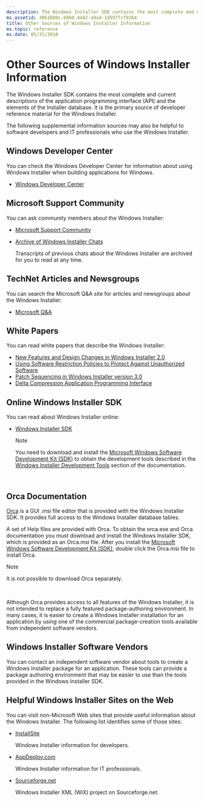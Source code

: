 ```yaml
---
description: The Windows Installer SDK contains the most complete and current descriptions of the application programming interface (API) and the elements of the Installer database. It is the primary source of developer reference material for the Windows Installer.
ms.assetid: 30b1600c-60b0-4442-a9a4-1d597fcf9264
title: Other Sources of Windows Installer Information
ms.topic: reference
ms.date: 05/31/2018
---
```


# Other Sources of Windows Installer Information

The Windows Installer SDK contains the most complete and current descriptions of the application programming interface (API) and the elements of the Installer database. It is the primary source of developer reference material for the Windows Installer.

The following supplemental information sources may also be helpful to software developers and IT professionals who use the Windows Installer.

## Windows Developer Center

You can check the Windows Developer Center for information about using Windows Installer when building applications for Windows.

-   [Windows Developer Center](https://developer.microsoft.com/windows/)

## Microsoft Support Community

You can ask community members about the Windows Installer:

-   [Microsoft Support Community](https://answers.microsoft.com/)

<!-- -->

-   [Archive of Windows Installer Chats](/previous-versions/msdn10/bb264384(v=msdn.10))

    Transcripts of previous chats about the Windows Installer are archived for you to read at any time.

## TechNet Articles and Newsgroups

You can search the Microsoft Q&A site for articles and newsgroups about the Windows Installer:

-  [Microsoft Q&A](/answers/questions/)

## White Papers

You can read white papers that describe the Windows Installer:

-   [New Features and Design Changes in Windows Installer 2.0](/previous-versions/windows/it-pro/windows-xp/bb457094(v=technet.10))
-   [Using Software Restriction Policies to Protect Against Unauthorized Software](/previous-versions/windows/it-pro/windows-xp/bb457006(v=technet.10))
-   [Patch Sequencing in Windows Installer version 3.0](https://archive.org/download/windows-installer-3.0/WindowsInstaller-KB884016-v2-x86.exe)
-   [Delta Compression Application Programming Interface](https://msdn.microsoft.com/library/ms811406.aspx)

## Online Windows Installer SDK

You can read about Windows Installer online:

-   [Windows Installer SDK](./windows-installer-portal.md)
    > [!Note]  
    > You need to download and install the [Microsoft Windows Software Development Kit (SDK)](https://developer.microsoft.com/windows/downloads/windows-sdk/) to obtain the development tools described in the [Windows Installer Development Tools](windows-installer-development-tools.md) section of the documentation.

     

## Orca Documentation

[Orca](orca-exe.md) is a GUI .msi file editor that is provided with the Windows Installer SDK. It provides full access to the Windows Installer database tables.

A set of Help files are provided with Orca. To obtain the orca.exe and Orca documentation you must download and install the Windows Installer SDK, which is provided as an Orca.msi file. After you install the [Microsoft Windows Software Development Kit (SDK)](https://developer.microsoft.com/windows/downloads/windows-sdk/), double click the Orca.msi file to install Orca.

> [!Note]  
> It is not possible to download Orca separately.

 

Although Orca provides access to all features of the Windows Installer, it is not intended to replace a fully featured package-authoring environment. In many cases, it is easier to create a Windows Installer installation for an application by using one of the commercial package-creation tools available from independent software vendors.

## Windows Installer Software Vendors

You can contact an independent software vendor about tools to create a Windows Installer package for an application. These tools can provide a package authoring environment that may be easier to use than the tools provided in the Windows Installer SDK.

## Helpful Windows Installer Sites on the Web

You can visit non-Microsoft Web sites that provide useful information about the Windows Installer. The following list identifies some of those sites:

-   [InstallSite](http://www.installsite.org/)

    Windows Installer information for developers.

-   [AppDeploy.com](https://www.itninja.com)

    Windows Installer information for IT professionals.

-   [Sourceforge.net](https://sourceforge.net/projects/wix)

    Windows Installer XML (WiX) project on Sourceforge.net.

 

 

